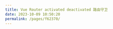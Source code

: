 ```yaml
---
title: Vue Router activated deactivated 路由守卫
date: 2023-10-09 10:50:20
permalink: /pages/f62370/
---
```

